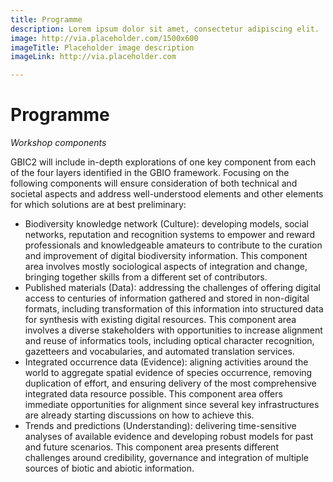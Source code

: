 ```yaml
---
title: Programme
description: Lorem ipsum dolor sit amet, consectetur adipiscing elit.
image: http://via.placeholder.com/1500x600
imageTitle: Placeholder image description
imageLink: http://via.placeholder.com

---
```

# Programme

_Workshop components_

GBIC2 will include in-depth explorations of one key component from each of
the four layers identified in the GBIO framework. Focusing on the following components will
ensure consideration of both technical and societal aspects and address well-understood
elements and other elements for which solutions are at best preliminary:

+ Biodiversity knowledge network (Culture): developing models, social networks,
reputation and recognition systems to empower and reward professionals and
knowledgeable amateurs to contribute to the curation and improvement of digital
biodiversity information. This component area involves mostly sociological aspects of
integration and change, bringing together skills from a different set of contributors.
+ Published materials (Data): addressing the challenges of offering digital access to
centuries of information gathered and stored in non-digital formats, including
transformation of this information into structured data for synthesis with existing
digital resources. This component area involves a diverse stakeholders with
opportunities to increase alignment and reuse of informatics tools, including optical
character recognition, gazetteers and vocabularies, and automated translation
services.
+ Integrated occurrence data (Evidence): aligning activities around the world to
aggregate spatial evidence of species occurrence, removing duplication of effort, and
ensuring delivery of the most comprehensive integrated data resource possible. This
component area offers immediate opportunities for alignment since several key
infrastructures are already starting discussions on how to achieve this.
+ Trends and predictions (Understanding): delivering time-sensitive analyses of
available evidence and developing robust models for past and future scenarios. This
component area presents different challenges around credibility, governance and
integration of multiple sources of biotic and abiotic information.

